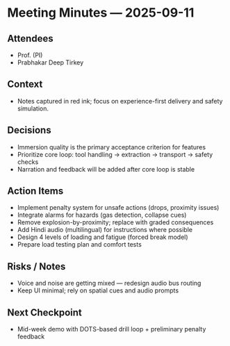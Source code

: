 # Meeting Minutes — 2025-09-11

## Attendees
- Prof. (PI)
- Prabhakar Deep Tirkey

## Context
- Notes captured in red ink; focus on experience-first delivery and safety simulation.

## Decisions
- Immersion quality is the primary acceptance criterion for features
- Prioritize core loop: tool handling → extraction → transport → safety checks
- Narration and feedback will be added after core loop is stable

## Action Items
- Implement penalty system for unsafe actions (drops, proximity issues)
- Integrate alarms for hazards (gas detection, collapse cues)
- Remove explosion-by-proximity; replace with graded consequences
- Add Hindi audio (multilingual) for instructions where possible
- Design 4 levels of loading and fatigue (forced break model)
- Prepare load testing plan and comfort tests

## Risks / Notes
- Voice and noise are getting mixed — redesign audio bus routing
- Keep UI minimal; rely on spatial cues and audio prompts

## Next Checkpoint
- Mid-week demo with DOTS-based drill loop + preliminary penalty feedback
